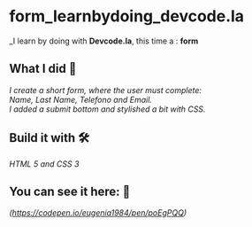 # form_learnbydoing_devcode.la
_I learn by doing with **Devcode.la**, this time a : **form** 

## What I did 🚀
_I create a short form, where the user must complete: <br/>
Name, Last Name, Telefono and Email. <br/>
I added a submit bottom and stylished a bit with CSS._

## Build it with 🛠️
_HTML 5 and CSS 3_

## You can see it here: 🎁
_(https://codepen.io/eugenia1984/pen/poEgPQQ)_
